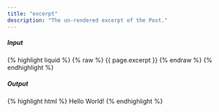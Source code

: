 ```yaml
---
title: "excerpt"
description: "The un-rendered excerpt of the Post."
---
```

##### Input

{% highlight liquid %}
{% raw %}
{{ page.excerpt }}
{% endraw %}
{% endhighlight %}

##### Output

{% highlight html %}
Hello World!
{% endhighlight %}
